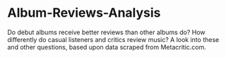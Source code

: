 # Album-Reviews-Analysis

Do debut albums receive better reviews than other albums do? How differently do casual listeners and critics review music? A look into these and other questions, based upon data scraped from Metacritic.com.


